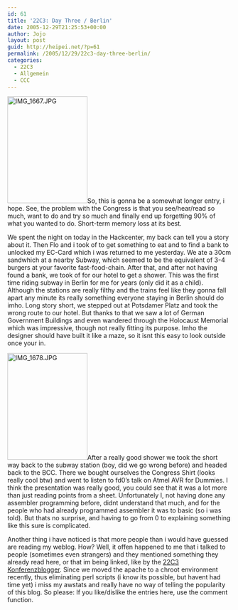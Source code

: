 ```yaml
---
id: 61
title: '22C3: Day Three / Berlin'
date: 2005-12-29T21:25:53+00:00
author: Jojo
layout: post
guid: http://heipei.net/?p=61
permalink: /2005/12/29/22c3-day-three-berlin/
categories:
  - 22C3
  - Allgemein
  - CCC
---
```

[<img src="https://static.flickr.com/40/79015218_52997fd8f7_m.jpg" width="180" height="240" alt="IMG_1667.JPG" class="alignleft" />](https://secure.flickr.com/photos/heipei/tags/22c3/ "Photo Sharing")So, this is gonna be a somewhat longer entry, i hope. See, the problem with the Congress is that you see/hear/read so much, want to do and try so much and finally end up forgetting 90% of what you wanted to do. Short-term memory loss at its best.
  
We spent the night on today in the Hackcenter, my back can tell you a story about it. Then Flo and i took of to get something to eat and to find a bank to unlocked my EC-Card which i was returned to me yesterday. We ate a 30cm sandwhich at a nearby Subway, which seemed to be the equivalent of 3-4 burgers at your favorite fast-food-chain. After that, and after not having found a bank, we took of for our hotel to get a shower. This was the first time riding subway in Berlin for me for years (only did it as a child). Although the stations are really filthy and the trains feel like they gonna fall apart any minute its really something everyone staying in Berlin should do imho. Long story short, we stepped out at Potsdamer Platz and took the wrong route to our hotel. But thanks to that we saw a lot of German Government Buildings and even wandered through the Holocaust Memorial which was impressive, though not really fitting its purpose. Imho the designer should have built it like a maze, so it isnt this easy to look outside once your in.
  
[<img src="https://static.flickr.com/39/79010152_1261e48727_m.jpg" width="180" height="240" alt="IMG_1678.JPG" class="alignleft" />](https://secure.flickr.com/photos/heipei/tags/22c3/ "Photo Sharing")After a really good shower we took the short way back to the subway station (boy, did we go wrong before) and headed back to the BCC. There we bought ourselves the Congress Shirt (looks really cool btw) and went to listen to fd0&#8217;s talk on Atmel AVR for Dummies. I think the presentation was really good, you could see that it was a lot more than just reading points from a sheet. Unfortunately I, not having done any assembler programming before, didnt understand that much, and for the people who had already programmed assembler it was to basic (so i was told). But thats no surprise, and having to go from 0 to explaining something like this sure is complicated.
  
Another thing i have noticed is that more people than i would have guessed are reading my weblog. How? Well, it offen happened to me that i talked to people (sometimes even strangers) and they mentioned something they already read here, or that im being linked, like by the [22C3 Konferenzblogger](http://22c3.konferenzblogger.de/article/tag-3-beginnt "Permanenter Link zu diesem Artikel"). Since we moved the apache to a chroot environment recently, thus eliminating perl scripts (i know its possible, but havent had time yet) i miss my awstats and really have no way of telling the popularity of this blog. So please: If you like/dislike the entries here, use the comment function.
